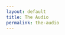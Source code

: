 ```yaml
---
layout: default
title: The Audio
permalink: the-audio
---
```

<!-- Add an essay or interpretive material below this line,
using HTML or markdown.  Do not modify this file above this line -->
